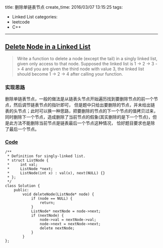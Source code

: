 title: 删除单链表节点
create_time: 2016/03/07 13:15:25 
tags:
- Linked List
categories:
- leetcode
- C++

---
## [Delete Node in a Linked List](https://leetcode.com/problems/delete-node-in-a-linked-list/)
> Write a function to delete a node (except the tail) in a singly linked list, given only access to that node.
> Supposed the linked list is 1 -> 2 -> 3 -> 4 and you are given the third node with value 3, the linked list should become 1 -> 2 -> 4 after calling your function.

### 实现思路
删除单链表节点，一般的做法是从链表头节点开始遍历找到要删除节点的前一个节点，然后调节链表节点的指针即可，
但是题中只给出要删除的节点，并未给出链表的头节点；此时可以换一种思路，把要删除的节点的下一个节点的值拷贝过来，
同时删除下一个节点，造成删除了当前节点的假象(其实删除的是下一个节点)，但是此方法不能删除当前节点是链表最后一个节点这种情况，
恰好题目要求也是除了最后一个节点。

### [Code](https://github.com/Finalcheat/leetcode/blob/master/src/Delete-Node-in-a-Linked-List.cpp)
```
/**
 * Definition for singly-linked list.
 * struct ListNode {
 *     int val;
 *     ListNode *next;
 *     ListNode(int x) : val(x), next(NULL) {}
 * };
 */
class Solution {
    public:
        void deleteNode(ListNode* node) {
            if (node == NULL) {
                return;
            }
            ListNode* nextNode = node->next;
            if (nextNode) {
                node->val = nextNode->val;
                node->next = nextNode->next;
                delete nextNode;
            }
        }
};
```
